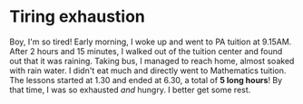 Tiring exhaustion
===

Boy, I'm so tired! Early morning, I woke up and went to PA tuition at 9.15AM. After 2 hours and 15 minutes, I walked out of the tuition center and found out that it was raining. Taking bus, I managed to reach home, almost soaked with rain water. I didn't eat much and directly went to Mathematics tuition. The lessons started at 1.30 and ended at 6.30, a total of **5 long hours**! By that time, I was so exhausted *and* hungry. I better get some rest.